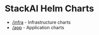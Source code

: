 # StackAI Helm Charts

- [/infra](./infra) - Infrastructure charts
- [/app](./app) - Application charts
